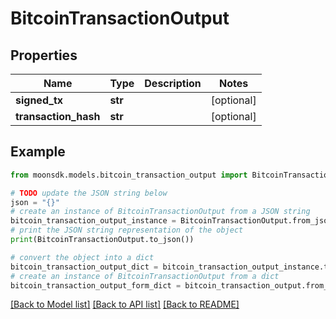 # BitcoinTransactionOutput


## Properties

Name | Type | Description | Notes
------------ | ------------- | ------------- | -------------
**signed_tx** | **str** |  | [optional] 
**transaction_hash** | **str** |  | [optional] 

## Example

```python
from moonsdk.models.bitcoin_transaction_output import BitcoinTransactionOutput

# TODO update the JSON string below
json = "{}"
# create an instance of BitcoinTransactionOutput from a JSON string
bitcoin_transaction_output_instance = BitcoinTransactionOutput.from_json(json)
# print the JSON string representation of the object
print(BitcoinTransactionOutput.to_json())

# convert the object into a dict
bitcoin_transaction_output_dict = bitcoin_transaction_output_instance.to_dict()
# create an instance of BitcoinTransactionOutput from a dict
bitcoin_transaction_output_form_dict = bitcoin_transaction_output.from_dict(bitcoin_transaction_output_dict)
```
[[Back to Model list]](../README.md#documentation-for-models) [[Back to API list]](../README.md#documentation-for-api-endpoints) [[Back to README]](../README.md)



